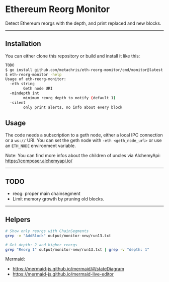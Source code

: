 # Ethereum Reorg Monitor

Detect Ethereum reorgs with the depth, and print replaced and new blocks.

---

## Installation

You can either clone this repository or build and install it like this:


```bash
TODO
$ go install github.com/metachris/eth-reorg-monitor/cmd/monitor@latest
$ eth-reorg-monitor -help
Usage of eth-reorg-monitor:
  -eth string
    	Geth node URI
  -mindepth int
    	minimum reorg depth to notify (default 1)
  -silent
    	only print alerts, no info about every block
```

## Usage

The code needs a subscription to a geth node, either a local IPC connection or a `ws://` URI.
You can set the geth node with `-eth <geth_node_url>` or use an `ETH_NODE` environment variable.

Note: You can find more infos about the children of uncles via AlchemyApi: https://composer.alchemyapi.io/

---

## TODO

* reog: proper main chainsegment
* Limit memory growth by pruning old blocks.

---

## Helpers

```bash
# Show only reorgs with ChainSegments
grep -v "AddBlock" output/monitor-new/run13.txt 

# Get depth: 2 and higher reorgs
grep "Reorg 1" output/monitor-new/run13.txt | grep -v "depth: 1"
```

Mermaid:

* https://mermaid-js.github.io/mermaid/#/stateDiagram
* https://mermaid-js.github.io/mermaid-live-editor

